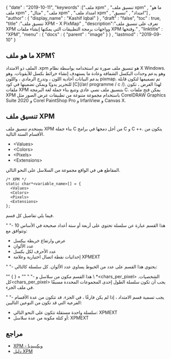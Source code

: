 {
  "date" : "2019-10-11",
  "keywords" :["ملف xpm" , "تنسيق ملف xpm" , "ما هو ملف xpm" , "ملف" , "مثال xpm" , "امتداد ملف xpm" , "امتداد" , "تنسيق"] ,
  "author" : {
    "display_name" : "Kashif Iqbal"
} ,
  "draft" : "false",
  "toc" : true,
  "title" :"تنسيق ملف XPM - X PixMap" ,
  "description":"تعرف على تنسيق ملف XPM وواجهات برمجة التطبيقات التي يمكنها إنشاء ملفات XPM وفتحها." ,
  "linktitle" : "XPM",
  "menu" : {
    "docs" : {
      "parent" : "image"
}
} ,
  "lastmod" : "2019-09-10"
}

## ما هو ملف XPM؟

الملف ذو الامتداد .xpm هو تنسيق ملف صورة تم استخدامه بواسطة نظام X Windows. وهو يدعم وحدات البكسل الشفافة وعادة ما يستهدف إنشاء خرائط بكسل للأيقونات. وهو يدعم البيانات أحادية اللون ، وتدرج الرمادي ، واللون pixmap. تم تصميمها لتكون قابلة للتحرير يدويًا ويمكن تضمينها في كود [C](/ar/ programme / c /). لهذا الغرض ، تكون ملفات XPM بتنسيق ملف نصي عادي وتتبع بناء جملة لغة البرمجة C. يمكن فتح ملفات XPM باستخدام مجموعة متنوعة من تطبيقات عرض الصور مثل
CorelDRAW Graphics Suite 2020 و Corel PaintShop Pro و IrfanView و Canvas X.

## تنسيق ملف XPM

يستخدم تنسيق ملف XPM بناء جملة C من أجل دمجها في برامج C و C ++. يتكون من الأقسام الستة التالية.

* \<Values>
* \<Colors>
* \<Pixels>
* \<Extensions>

المقاطع هي في الواقع مجموعة من السلاسل على النحو التالي.

```
/* XPM */
static char*<variable_name>[] = {
  <Values>
  <Colors>
  <Pixels>
  <Extensions>
};
```
فيما يلي تفاصيل كل قسم.

"<Values> "- هذا القسم عبارة عن سلسلة تحتوي على أربعة أو ستة أعداد صحيحة في الأساس 10 وتتوافق مع:

* عرض وارتفاع خريطة بيكسل
* عدد الألوان
* عدد الأحرف لكل بكسل
* إحداثيات نقطة اتصال اختيارية وعلامة XPMEXT

"<Colors> "- يحتوي هذا القسم على عدد من الخيوط يساوي عدد الألوان. كل سلسلة كالتالي:

""
<chars>{<key><color> } +
""
"<Pixels> "- هذا القسم مكون من<height> سلاسل و<width> \ *<chars_per_pixel> الشخصيات. كل<chars_per_pixel> يجب أن تكون سلسلة الطول إحدى المجموعات المحددة مسبقًا في ملف<Colors> الجزء.

"<Extension> "- يجب تسمية قسم الامتداد ، إذا لم يكن فارغًا ، في<Values> الجزء. قد تتكون من عدة<Extension> الأقسام الفرعية التي قد تكون من النوعين التاليين:

* سلسلة واحدة مستقلة تتكون على النحو التالي: XPMEXT<extension-name><extension-data>
* أو كتلة مكونة من عدة سلاسل: XPMEXT<extension-name><related extension-data composed of several strings>

## مراجع

* [XPM - ويكيبيديا](https://en.wikipedia.org/wiki/X_PixMap)
* [دليل XPM](http://www.xfree86.org/current/xpm.pdf)

